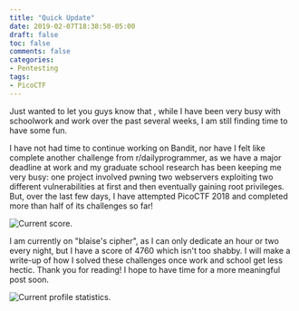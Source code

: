 ```yaml
---
title: "Quick Update"
date: 2019-02-07T18:38:50-05:00
draft: false
toc: false
comments: false
categories:
- Pentesting
tags:
- PicoCTF
---
```


Just wanted to let you guys know that , while I have been very busy with schoolwork and work over the past several weeks, I am still finding time to have some fun.
<!--more-->
I have not had time to continue working on Bandit, nor have I felt like complete another challenge from r/dailyprogrammer, as we have a major deadline at work and my graduate school research has been keeping me very busy: one project involved pwning two webservers exploiting two different vulnerabilities at first and then eventually gaining root privileges. But, over the last few days, I have attempted PicoCTF 2018 and completed more than half of its challenges so far! 

![Current score.](/PicoCTF/Score_2_7_2019.png)

I am currently on "blaise's cipher", as I can only dedicate an hour or two every night, but I have a score of 4760 which isn't too shabby. I will make a write-up of how I solved these challenges once work and school get less hectic. Thank you for reading! I hope to have time for a more meaningful post soon.

![Current profile statistics.](/PicoCTF/Profile_2_7_2019.png)